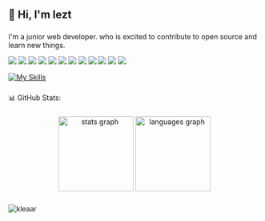 <h2 align="left">👋 Hi, I'm lezt</h2>

###
I'm a junior web developer. who is excited to contribute to open source and learn new things.

<img src="https://skillicons.dev/icons?i=js">
<img src="https://skillicons.dev/icons?i=java">
<img src="https://skillicons.dev/icons?i=html">
<img src="https://skillicons.dev/icons?i=css">
<img src="https://skillicons.dev/icons?i=php">
<img src="https://skillicons.dev/icons?i=mysql">
<img src="https://skillicons.dev/icons?i=python">
<img src="https://skillicons.dev/icons?i=github">
<img src="https://skillicons.dev/icons?i=git">
<img src="https://skillicons.dev/icons?i=azure">
<img src="https://skillicons.dev/icons?i=bootstrap">
<img src="https://skillicons.dev/icons?i=figma">

[![My Skills](https://skillicons.dev/icons?i=aws,gcp,azure,react,vue,flutter&perline=2)](https://skillicons.dev)


###
###

<p align="left">📊 GitHub Stats:</p>

###

<div align="center">
  <img src="https://github-readme-stats.vercel.app/api?username=wlr3r&hide_title=false&hide_rank=false&show_icons=true&include_all_commits=true&count_private=true&disable_animations=false&theme=dracula&locale=en&hide_border=false&order=1" height="150" alt="stats graph"  />
  <img src="https://github-readme-stats.vercel.app/api/top-langs?username=wlr3r&locale=en&hide_title=false&layout=compact&card_width=320&langs_count=5&theme=dracula&hide_border=false&order=2" height="150" alt="languages graph"  />
</div>

###

<img src="https://raw.githubusercontent.com/Sutil/Sutil/2b2fad3bf54522bb30c8c170591fc68ff51b69e6/github-contribution-grid-snake2.svg" alt="kleaar" /> </p>

###
